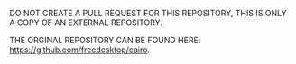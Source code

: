 DO NOT CREATE A PULL REQUEST FOR THIS REPOSITORY, THIS IS ONLY A COPY OF AN EXTERNAL REPOSITORY.

THE ORGINAL REPOSITORY CAN BE FOUND HERE: https://github.com/freedesktop/cairo.